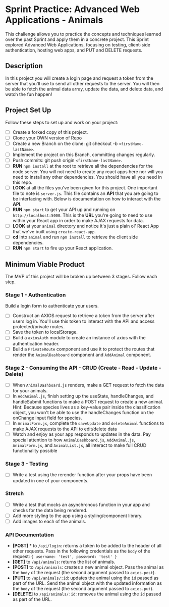 # Sprint Practice: Advanced Web Applications - Animals

This challenge allows you to practice the concepts and techniques learned over the past Sprint and apply them in a concrete project. This Sprint explored Advanced Web Applications, focusing on testing, client-side authentication, hosting web apps, and PUT and DELETE requests.

## Description

In this project you will create a login page and request a token from the server that you'll use to send all other requests to the server. You will then be able to fetch the animal data array, update the data, and delete data, and watch the fun happen!

## Project Set Up

Follow these steps to set up and work on your project:

- [ ] Create a forked copy of this project.
- [ ] Clone your OWN version of Repo
- [ ] Create a new Branch on the clone: git checkout -b `<firstName-lastName>`.
- [ ] Implement the project on this Branch, committing changes regularly.
- [ ] Push commits: git push origin `<firstName-lastName>`.
- [ ] **RUN** `npm install` at the root to retrieve all the dependencies for the node server. You will not need to create any react apps here nor will you need to install any other dependencies. You should have all you need in this repo.
- [ ] **LOOK** at all the files you've been given for this project. One important file to note is `server.js`. This file contains an **API** that you are going to be interfacing with. Below is documentation on how to interact with the **API**.
- [ ] **RUN** `npm start` to get your API up and running on `http://localhost:5000`. This is the **URL** you're going to need to use within your React app in order to make AJAX requests for data.
- [ ] **LOOK** at your `animal` directory and notice it's just a plain ol' React App that we've built using `create-react-app`.
- [ ] **cd** into `animal` and run `npm install` to retrieve the client side dependencies.
- [ ] **RUN** `npm start` to fire up your React application.

## Minimum Viable Product

The MVP of this project will be broken up between 3 stages. Follow each step.

### Stage 1 - Authentication

Build a login form to authenticate your users.

- [ ] Construct an AXIOS request to retrieve a token from the server after users log in. You'll use this token to interact with the API and access protected/private routes.
- [ ] Save the token to localStorage.
- [ ] Build a `axiosAuth` module to create an instance of axios with the authentication header.
- [ ] Build a `PrivateRoute` component and use it to protect the routes that render the `AnimalDashboard` component and `AddAnimal` component.

### Stage 2 - Consuming the API - CRUD (Create - Read - Update - Delete)

- [ ] When `AnimalDashboard.js` renders, make a GET request to fetch the data for your animals.
- [ ] In `AddAnimal.js`, finish setting up the useState, handleChanges, and handleSubmit functions to make a POST request to create a new animal. 
Hint: Because species lives as a key-value pair inside the classification object, you won't be able to use the handleChanges function on the onChange input field for species.
- [ ] In `AnimalForm.js`, complete the `saveUpdate` and `deleteAnimal` functions to make AJAX requests to the API to edit/delete data
- [ ] Watch and enjoy as your app responds to updates in the data. Pay special attention to how `AnimalDashboard.js`, `AddAnimal.js`, `AnimalForm.js`, and `AnimalList.js`, all interact to make full CRUD functionality possible

### Stage 3 - Testing
- [ ] Write a test using the rerender function after your props have been updated in one of your components.

### Stretch
- [ ] Write a test that mocks an asynchronous function in your app and checks for the data being rendered.
- [ ] Add more styling to the app using a styling/component library.
- [ ] Add images to each of the animals.
### API Documentation

  * **[POST]** * to `/api/login`: returns a token to be added to the header of all other requests. Pass in the following credentials as the `body` of the request: `{ username: 'test', password: 'test' }`
  * **[GET]** to `/api/animals`: returns the list of animals.
  * **[POST]** to `/api/animals`: creates a new animal object. Pass the animal as the `body` of the request (the second argument passed to `axios.post`).
  * **[PUT]** to `/api/animals/:id`: updates the animal using the `id` passed as part of the URL. Send the animal object with the updated information as the `body` of the request (the second argument passed to `axios.put`).
  * **[DELETE]** to `/api/animals/:id`: removes the animal using the `id` passed as part of the URL.
